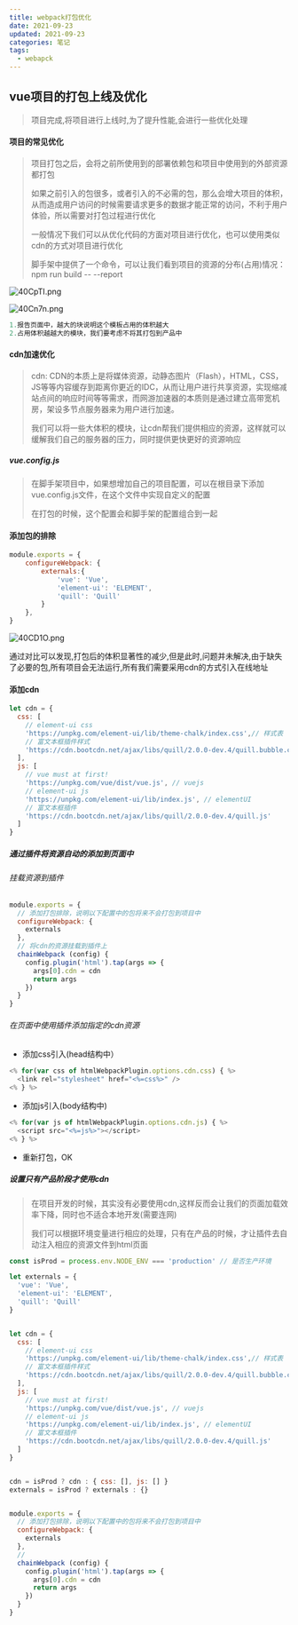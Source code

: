 ```yaml
---
title: webpack打包优化
date: 2021-09-23
updated: 2021-09-23
categories: 笔记
tags: 
  - webapck
---
```


## vue项目的打包上线及优化

> 项目完成,将项目进行上线时,为了提升性能,会进行一些优化处理

#### 项目的常见优化

>项目打包之后，会将之前所使用到的部署依赖包和项目中使用到的外部资源都打包
>
>如果之前引入的包很多，或者引入的不必需的包，那么会增大项目的体积，从而造成用户访问的时候需要请求更多的数据才能正常的访问，不利于用户体验，所以需要对打包过程进行优化
>
>一般情况下我们可以从优化代码的方面对项目进行优化，也可以使用类似cdn的方式对项目进行优化
>
>脚手架中提供了一个命令，可以让我们看到项目的资源的分布(占用)情况：npm run build -- --report

![40CpTI.png](https://z3.ax1x.com/2021/09/23/40CpTI.png)

![40Cn7n.png](https://z3.ax1x.com/2021/09/23/40Cn7n.png)

``` js
1.报告页面中，越大的块说明这个模板占用的体积越大
2.占用体积越越大的模块，我们要考虑不将其打包到产品中
```

#### cdn加速优化

> cdn: CDN的本质上是将媒体资源，动静态图片（Flash），HTML，CSS，JS等等内容缓存到距离你更近的IDC，从而让用户进行共享资源，实现缩减站点间的响应时间等等需求，而网游加速器的本质则是通过建立高带宽机房，架设多节点服务器来为用户进行加速。 
>
> 我们可以将一些大体积的模块，让cdn帮我们提供相应的资源，这样就可以缓解我们自己的服务器的压力，同时提供更快更好的资源响应

##### vue.config.js

> 在脚手架项目中，如果想增加自己的项目配置，可以在根目录下添加vue.config.js文件，在这个文件中实现自定义的配置
>
> 在打包的时候，这个配置会和脚手架的配置组合到一起

#### 添加包的排除

```js
module.exports = {
    configureWebpack: {
        externals:{
            'vue': 'Vue',
            'element-ui': 'ELEMENT',
            'quill': 'Quill'
        }
    },
}
```

![40CD1O.png](https://z3.ax1x.com/2021/09/23/40CD1O.png)

通过对比可以发现,打包后的体积显著性的减少,但是此时,问题并未解决,由于缺失了必要的包,所有项目会无法运行,所有我们需要采用cdn的方式引入在线地址

#### 添加cdn

```js
let cdn = {
  css: [
    // element-ui css
    'https://unpkg.com/element-ui/lib/theme-chalk/index.css',// 样式表
    // 富文本框插件样式
    'https://cdn.bootcdn.net/ajax/libs/quill/2.0.0-dev.4/quill.bubble.css'
  ],
  js: [
    // vue must at first!
    'https://unpkg.com/vue/dist/vue.js', // vuejs
    // element-ui js
    'https://unpkg.com/element-ui/lib/index.js', // elementUI
    // 富文本框插件
    'https://cdn.bootcdn.net/ajax/libs/quill/2.0.0-dev.4/quill.js'
  ]
}
```

##### 通过插件将资源自动的添加到页面中

###### 挂载资源到插件

```js
module.exports = {
  // 添加打包排除，说明以下配置中的包将来不会打包到项目中
  configureWebpack: {
    externals
  },
  // 将cdn的资源挂载到插件上
  chainWebpack (config) {
    config.plugin('html').tap(args => {
      args[0].cdn = cdn
      return args
    })
  }
}
```

###### 在页面中使用插件添加指定的cdn资源

- 添加css引入(head结构中）

```js
<% for(var css of htmlWebpackPlugin.options.cdn.css) { %>
  <link rel="stylesheet" href="<%=css%>" />
<% } %>
```

- 添加js引入(body结构中)

```js
<% for(var js of htmlWebpackPlugin.options.cdn.js) { %>
  <script src="<%=js%>"></script>
<% } %>
```

- 重新打包，OK

##### 设置只有产品阶段才使用cdn

> 在项目开发的时候，其实没有必要使用cdn,这样反而会让我们的页面加载效率下降，同时也不适合本地开发(需要连网)
>
> 我们可以根据环境变量进行相应的处理，只有在产品的时候，才让插件去自动注入相应的资源文件到html页面

```js
const isProd = process.env.NODE_ENV === 'production' // 是否生产环境

let externals = {
  'vue': 'Vue',
  'element-ui': 'ELEMENT',
  'quill': 'Quill'
}


let cdn = {
  css: [
    // element-ui css
    'https://unpkg.com/element-ui/lib/theme-chalk/index.css',// 样式表
    // 富文本框插件样式
    'https://cdn.bootcdn.net/ajax/libs/quill/2.0.0-dev.4/quill.bubble.css'
  ],
  js: [
    // vue must at first!
    'https://unpkg.com/vue/dist/vue.js', // vuejs
    // element-ui js
    'https://unpkg.com/element-ui/lib/index.js', // elementUI
    // 富文本框插件
    'https://cdn.bootcdn.net/ajax/libs/quill/2.0.0-dev.4/quill.js'
  ]
}


cdn = isProd ? cdn : { css: [], js: [] }
externals = isProd ? externals : {}


module.exports = {
  // 添加打包排除，说明以下配置中的包将来不会打包到项目中
  configureWebpack: {
    externals
  },
  // 
  chainWebpack (config) {
    config.plugin('html').tap(args => {
      args[0].cdn = cdn
      return args
    })
  }
}
```

